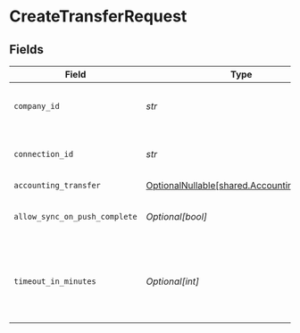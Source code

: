 # CreateTransferRequest


## Fields

| Field                                                                                    | Type                                                                                     | Required                                                                                 | Description                                                                              | Example                                                                                  |
| ---------------------------------------------------------------------------------------- | ---------------------------------------------------------------------------------------- | ---------------------------------------------------------------------------------------- | ---------------------------------------------------------------------------------------- | ---------------------------------------------------------------------------------------- |
| `company_id`                                                                             | *str*                                                                                    | :heavy_check_mark:                                                                       | Unique identifier for a company.                                                         | 8a210b68-6988-11ed-a1eb-0242ac120002                                                     |
| `connection_id`                                                                          | *str*                                                                                    | :heavy_check_mark:                                                                       | Unique identifier for a connection.                                                      | 2e9d2c44-f675-40ba-8049-353bfcb5e171                                                     |
| `accounting_transfer`                                                                    | [OptionalNullable[shared.AccountingTransfer]](../../models/shared/accountingtransfer.md) | :heavy_minus_sign:                                                                       | N/A                                                                                      |                                                                                          |
| `allow_sync_on_push_complete`                                                            | *Optional[bool]*                                                                         | :heavy_minus_sign:                                                                       | Allow a sync upon push completion.                                                       |                                                                                          |
| `timeout_in_minutes`                                                                     | *Optional[int]*                                                                          | :heavy_minus_sign:                                                                       | Time limit for the push operation to complete before it is timed out.                    |                                                                                          |